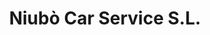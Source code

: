 ---
title: "Niubò Car Service S.L."
url: /torregrossa/niubo-car-service-s-l/
shop: Autowerkstatt
---